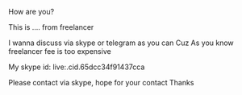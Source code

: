 How are you?

This is .... from freelancer

I wanna discuss via skype or telegram as you can
Cuz As you know freelancer fee is too expensive

My skype id: live:.cid.65dcc34f91437cca

Please contact via skype, hope for your contact
Thanks
